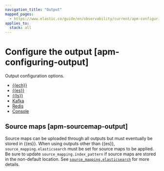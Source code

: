 ```yaml
---
navigation_title: "Output"
mapped_pages:
  - https://www.elastic.co/guide/en/observability/current/apm-configuring-output.html
applies_to:
  stack: all
---
```




# Configure the output [apm-configuring-output]


Output configuration options.

* [{{ech}}](configure-output-for-elasticsearch-service-on-elastic-cloud.md)
* [{{es}}](configure-elasticsearch-output.md)
* [{{ls}}](configure-logstash-output.md)
* [Kafka](configure-kafka-output.md)
* [Redis](configure-redis-output.md)
* [Console](configure-console-output.md)


## Source maps [apm-sourcemap-output]

Source maps can be uploaded through all outputs but must eventually be stored in {{es}}. When using outputs other than {{es}}, `source_mapping.elasticsearch` must be set for source maps to be applied. Be sure to update `source_mapping.index_pattern` if source maps are stored in the non-default location. See [`source_mapping.elasticsearch`](configure-real-user-monitoring-rum.md#apm-config-sourcemapping-elasticsearch) for more details.







